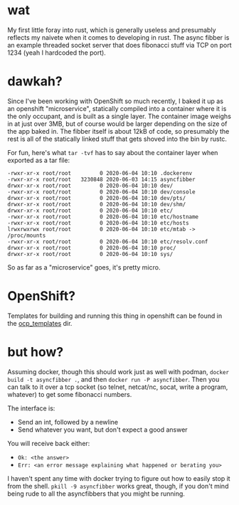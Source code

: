 # wat

My first little foray into rust, which is generally useless
and presumably reflects my naivete when it comes to developing in
rust. The async fibber is an example threaded socket server that
does fibonacci stuff via TCP on port 1234 (yeah I hardcoded the
port).

# dawkah?

Since I've been working with OpenShift so much recently, I baked it up as
an openshift "microservice", statically compiled into a container where
it is the only occupant, and is built as a single layer. The container
image weighs in at just over 3MB, but of course would be larger depending
on the size of the app baked in. The fibber itself is about 12kB of code,
so presumably the rest is all of the statically linked stuff that gets
shoved into the bin by rustc.

For fun, here's what `tar -tvf` has to say about the container layer
when exported as a tar file:

```
-rwxr-xr-x root/root         0 2020-06-04 10:10 .dockerenv
-rwxr-xr-x root/root   3230848 2020-06-03 14:15 asyncfibber
drwxr-xr-x root/root         0 2020-06-04 10:10 dev/
-rwxr-xr-x root/root         0 2020-06-04 10:10 dev/console
drwxr-xr-x root/root         0 2020-06-04 10:10 dev/pts/
drwxr-xr-x root/root         0 2020-06-04 10:10 dev/shm/
drwxr-xr-x root/root         0 2020-06-04 10:10 etc/
-rwxr-xr-x root/root         0 2020-06-04 10:10 etc/hostname
-rwxr-xr-x root/root         0 2020-06-04 10:10 etc/hosts
lrwxrwxrwx root/root         0 2020-06-04 10:10 etc/mtab -> /proc/mounts
-rwxr-xr-x root/root         0 2020-06-04 10:10 etc/resolv.conf
drwxr-xr-x root/root         0 2020-06-04 10:10 proc/
drwxr-xr-x root/root         0 2020-06-04 10:10 sys/
```

So as far as a "microservice" goes, it's pretty micro.

# OpenShift?

Templates for building and running this thing in openshift can be found in
the [ocp_templates](ocp_templates/) dir.

# but how?

Assuming docker, though this should work just as well with podman,
`docker build -t asyncfibber .`, and then `docker run -P asyncfibber`.
Then you can talk to it over a tcp socket (so telnet, netcat/nc, socat,
write a program, whatever) to get some fibonacci numbers.

The interface is:
  - Send an int, followed by a newline
  - Send whatever you want, but don't expect a good answer

You will receive back either:
  - `Ok: <the answer>`
  - `Err: <an error message explaining what happened or berating you>`

I haven't spent any time with docker trying to figure out how to easily
stop it from the shell. `pkill -9 asyncfibber` works great, though, if
you don't mind being rude to all the asyncfibbers that you might be
running.
